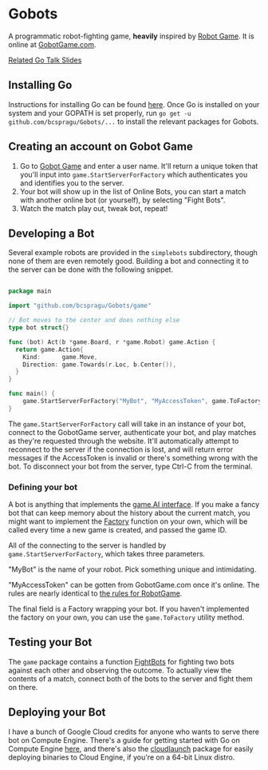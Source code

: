 # Gobots

A programmatic robot-fighting game, **heavily** inspired by [Robot
Game](http://robotgame.net). It is online at
[GobotGame.com](http://gobotgame.com).

[Related Go Talk Slides](https://docs.google.com/a/google.com/presentation/d/1XCBCgk5l17PItL9w_1m9zs1UN2VStiNE_R-H8D4P8VY/edit?usp=sharing)

## Installing Go

Instructions for installing Go can be found
[here](https://golang.org/doc/install). Once Go is installed on your system and
your GOPATH is set properly, run `go get -u github.com/bcspragu/Gobots/...` to
install the relevant packages for Gobots.

## Creating an account on Gobot Game

1. Go to [Gobot Game](http://gobotgame.com) and enter a user name. It'll return
   a unique token that you'll input into `game.StartServerForFactory` which
   authenticates you and identifies you to the server.
2. Your bot will show up in the list of Online Bots, you can start a match with
   another online bot (or yourself), by selecting "Fight Bots".
3. Watch the match play out, tweak bot, repeat!

## Developing a Bot

Several example robots are provided in the `simplebots` subdirectory, though
none of them are even remotely good. Building a bot and connecting it to the
server can be done with the following snippet.

```go

package main

import "github.com/bcspragu/Gobots/game"

// Bot moves to the center and does nothing else
type bot struct{}

func (bot) Act(b *game.Board, r *game.Robot) game.Action {
  return game.Action{
    Kind:      game.Move,
    Direction: game.Towards(r.Loc, b.Center()),
  }
}

func main() {
	game.StartServerForFactory("MyBot", "MyAccessToken", game.ToFactory(bot{}))
}
```

The `game.StartServerForFactory` call will take in an instance of your bot,
connect to the GobotGame server, authenticate your bot, and play matches as
they're requested through the website. It'll automatically attempt to reconnect
to the server if the connection is lost, and will return error messages if the
AccessToken is invalid or there's something wrong with the bot. To disconnect
your bot from the server, type Ctrl-C from the terminal.

### Defining your bot

A bot is anything that implements the [game.AI
interface](https://godoc.org/github.com/bcspragu/Gobots/game#AI). If you make a
fancy bot that can keep memory about the history about the current match, you
might want to implement the
[Factory](https://godoc.org/github.com/bcspragu/Gobots/game#Factory) function
on your own, which will be called every time a new game is created, and passed
the game ID.

All of the connecting to the server is handled by `game.StartServerForFactory`,
which takes three parameters.

"MyBot" is the name of your robot. Pick something unique and intimidating.

"MyAccessToken" can be gotten from GobotGame.com once it's online. The rules
are nearly identical to [the rules for RobotGame](https://robotgame.net/rules).

The final field is a Factory wrapping your bot. If you haven't implemented the
factory on your own, you can use the `game.ToFactory` utility method.

## Testing your Bot

The `game` package contains a function
[FightBots](https://godoc.org/github.com/bcspragu/Gobots/game#FightBots) for
fighting two bots against each other and observing the outcome. To actually
view the contents of a match, connect both of the bots to the server and fight
them on there.

## Deploying your Bot

I have a bunch of Google Cloud credits for anyone who wants to serve there bot
on Compute Engine. There's a guide for getting started with Go on Compute
Engine
[here](https://cloud.google.com/go/getting-started/run-on-compute-engine), and
there's also the [cloudlaunch](https://godoc.org/go4.org/cloud/cloudlaunch)
package for easily deploying binaries to Cloud Engine, if you're on a 64-bit
Linux distro.
